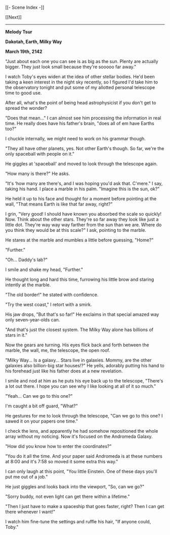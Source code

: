 [[- Scene Index -]]

[[Next]]

---
**Melody Tsur**

**Dakotah, Earth, Milky Way**

**March 19th, 2142**

"Just about each one you can see is as big as the sun. Plenty are actually bigger. They just look small because they're sooooo far away."

  

I watch Toby's eyes widen at the idea of other stellar bodies. He'd been taking a keen interest in the night sky recently, so I figured I'd take him to the observatory tonight and put some of my allotted personal telescope time to good use.

  

After all, what's the point of being head astrophysicist if you don't get to spread the wonder?

  

"Does that mean..." I can almost see him processing the information in real time. He really does have his father's brain, "does all of em have Earths too?"

  

I chuckle internally, we might need to work on his grammar though.

  

"They all have other planets, yes. Not other Earth's though. So far, we're the only spaceball with people on it."

  

He giggles at 'spaceball' and moved to look through the telescope again.

  

"How many is there?" He asks.

  

"It's ‘how many are there's, and I was hoping you'd ask that. C'mere." I say, taking his hand. I place a marble in his palm. "Imagine this is the sun, ok?"

  

He held it up to his face and thought for a moment before pointing at the wall, "That means Earth is like that far away, right?"

  

I grin, "Very good! I should have known you absorbed the scale so quickly! Now. Think about the other stars. They're so far away they look like just a little dot. They're way way way farther from the sun than we are. Where do you think they would be at this scale?" I ask, pointing to the marble.

  

He stares at the marble and mumbles a little before guessing, "Home?"

  

"Further."

  

"Oh... Daddy's lab?"

  

I smile and shake my head, "Further."

  

He thought long and hard this time, furrowing his little brow and staring intently at the marble.

  

"The old border!" he stated with confidence.

  

"Try the west coast," I retort with a smirk.

  

His jaw drops, "But that's so far!" He exclaims in that special amazed way only seven-year-olds can.

  

"And that's just the closest system. The Milky Way alone has billions of stars in it."

  

Now the gears are turning. His eyes flick back and forth between the marble, the wall, me, the telescope, the open roof.

  

"Milky Way... Is a galaxy... Stars live in galaxies. Mommy, are the other galaxies also billion-big star houses!?" He yells, adorably putting his hand to his forehead just like his father does at a new revelation.

  

I smile and nod at him as he puts his eye back up to the telescope, "There's a lot out there. I hope you can see why I like looking at all of it so much."

  

"Yeah... Can we go to this one?"

  

I'm caught a bit off guard, "What?"

  

He gestures for me to look through the telescope, "Can we go to this one? I sawed it on your papers one time."

  

I check the lens, and apparently he had somehow repositioned the whole array without my noticing. Now it's focused on the Andromeda Galaxy.

  

"How did you know how to enter the coordinates?"

  

"You do it all the time. And your paper said Andromeda is at these numbers at 8:00 and it's 7:58 so moved it some extra this way."

  

I can only laugh at this point, "You little Einstein. One of these days you'll put me out of a job."

  

He just giggles and looks back into the viewport, "So, can we go?"

  

"Sorry buddy, not even light can get there within a lifetime."

  

"Then I just have to make a spaceship that goes faster, right? Then I can get there whenever I want!"

  

I watch him fine-tune the settings and ruffle his hair, "If anyone could, Toby."